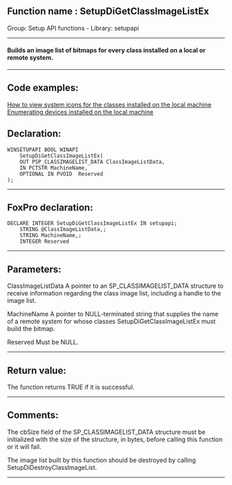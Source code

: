 
## Function name : SetupDiGetClassImageListEx
Group: Setup API functions - Library: setupapi    
***  


#### Builds an image list of bitmaps for every class installed on a local or remote system.

***  


## Code examples:
[How to view system icons for the classes installed on the local machine](../../samples/sample_544.md)  
[Enumerating devices installed on the local machine](../../samples/sample_545.md)  

## Declaration:
```foxpro  
WINSETUPAPI BOOL WINAPI
	SetupDiGetClassImageListEx(
	OUT PSP_CLASSIMAGELIST_DATA ClassImageListData,
	IN PCTSTR MachineName,
	OPTIONAL IN PVOID  Reserved
);  
```  
***  


## FoxPro declaration:
```foxpro  
DECLARE INTEGER SetupDiGetClassImageListEx IN setupapi;
	STRING @ClassImageListData,;
	STRING MachineName,;
	INTEGER Reserved  
```  
***  


## Parameters:
ClassImageListData 
A pointer to an SP_CLASSIMAGELIST_DATA structure to receive information regarding the class image list, including a handle to the image list.

MachineName 
A pointer to NULL-terminated string that supplies the name of a remote system for whose classes SetupDiGetClassImageListEx must build the bitmap. 

Reserved 
Must be NULL.  
***  


## Return value:
The function returns TRUE if it is successful.  
***  


## Comments:
The cbSize field of the SP_CLASSIMAGELIST_DATA structure must be initialized with the size of the structure, in bytes, before calling this function or it will fail.   
  
The image list built by this function should be destroyed by calling SetupDiDestroyClassImageList.  
  
***  

